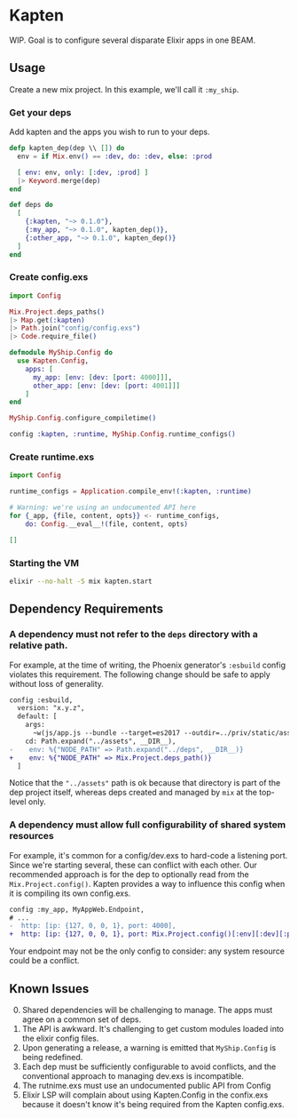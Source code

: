 # Kapten

WIP. Goal is to configure several disparate Elixir apps in one BEAM.

## Usage

Create a new mix project. In this example, we'll call it `:my_ship`.

### Get your deps

Add kapten and the apps you wish to run to your deps.

```elixir
defp kapten_dep(dep \\ []) do
  env = if Mix.env() == :dev, do: :dev, else: :prod

  [ env: env, only: [:dev, :prod] ]
  |> Keyword.merge(dep)
end

def deps do
  [
    {:kapten, "~> 0.1.0"},
    {:my_app, "~> 0.1.0", kapten_dep()},
    {:other_app, "~> 0.1.0", kapten_dep()}
  ]
end
```

### Create config.exs

```elixir
import Config

Mix.Project.deps_paths()
|> Map.get(:kapten)
|> Path.join("config/config.exs")
|> Code.require_file()

defmodule MyShip.Config do
  use Kapten.Config,
    apps: [
      my_app: [env: [dev: [port: 4000]]],
      other_app: [env: [dev: [port: 4001]]]
    ]
end

MyShip.Config.configure_compiletime()

config :kapten, :runtime, MyShip.Config.runtime_configs()
```

### Create runtime.exs

```elixir
import Config

runtime_configs = Application.compile_env!(:kapten, :runtime)

# Warning: we're using an undocumented API here
for {_app, {file, content, opts}} <- runtime_configs,
    do: Config.__eval__!(file, content, opts)

[]
```

### Starting the VM

```bash
elixir --no-halt -S mix kapten.start
```

## Dependency Requirements

### A dependency must not refer to the `deps` directory with a relative path.

For example, at the time of writing, the Phoenix generator's `:esbuild` config violates this requirement.
The following change should be safe to apply without loss of generality.

```diff
config :esbuild,
  version: "x.y.z",
  default: [
    args:
      ~w(js/app.js --bundle --target=es2017 --outdir=../priv/static/assets --external:/fonts/* --external:/images/*),
    cd: Path.expand("../assets", __DIR__),
-    env: %{"NODE_PATH" => Path.expand("../deps", __DIR__)}
+    env: %{"NODE_PATH" => Mix.Project.deps_path()}
  ]
```

Notice that the `"../assets"` path is ok because that directory is part of the dep project itself, whereas
deps created and managed by `mix` at the top-level only.

### A dependency must allow full configurability of shared system resources

For example, it's common for a config/dev.exs to hard-code a listening port. Since we're starting
several, these can conflict with each other. Our recommended approach is for the dep to optionally
read from the `Mix.Project.config()`. Kapten provides a way to influence this config when it is
compiling its own config.exs.

```diff
config :my_app, MyAppWeb.Endpoint,
# ...
-  http: [ip: {127, 0, 0, 1}, port: 4000],
+  http: [ip: {127, 0, 0, 1}, port: Mix.Project.config()[:env][:dev][:port] || 4000],
```

Your endpoint may not be the only config to consider: any system resource could be a conflict.

## Known Issues

0. Shared dependencies will be challenging to manage. The apps must agree on a common set of deps.
1. The API is awkward. It's challenging to get custom modules loaded into the elixir config files.
2. Upon generating a release, a warning is emitted that `MyShip.Config` is being redefined.
3. Each dep must be sufficiently configurable to avoid conflicts, and the conventional approach to managing dev.exs is incompatible.
4. The rutnime.exs must use an undocumented public API from Config
5. Elixir LSP will complain about using Kapten.Config in the confix.exs because it doesn't know it's being required from the Kapten config.exs.
